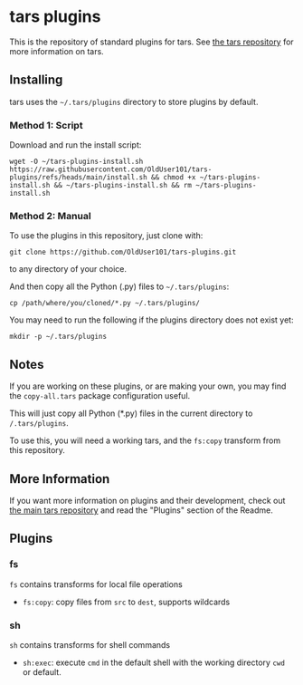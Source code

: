 # tars plugins

This is the repository of standard plugins for tars. See [the tars repository](https://github.com/OldUser101/tars) for more information on tars.

## Installing

tars uses the `~/.tars/plugins` directory to store plugins by default.

### Method 1: Script

Download and run the install script:

`wget -O ~/tars-plugins-install.sh https://raw.githubusercontent.com/OldUser101/tars-plugins/refs/heads/main/install.sh && chmod +x ~/tars-plugins-install.sh && ~/tars-plugins-install.sh && rm ~/tars-plugins-install.sh`

### Method 2: Manual

To use the plugins in this repository, just clone with:

`git clone https://github.com/OldUser101/tars-plugins.git`

to any directory of your choice.

And then copy all the Python (.py) files to `~/.tars/plugins`:

`cp /path/where/you/cloned/*.py ~/.tars/plugins/`

You may need to run the following if the plugins directory does not exist yet:

`mkdir -p ~/.tars/plugins`

## Notes

If you are working on these plugins, or are making your own, you may find the `copy-all.tars` package configuration useful.

This will just copy all Python (*.py) files in the current directory to `/.tars/plugins`.

To use this, you will need a working tars, and the `fs:copy` transform from this repository.

## More Information

If you want more information on plugins and their development, check out [the main tars repository](https://github.com/OldUser101/tars) and read the "Plugins" section of the Readme.

## Plugins

### fs

`fs` contains transforms for local file operations

 - `fs:copy`: copy files from `src` to `dest`, supports wildcards

### sh

`sh` contains transforms for shell commands

 - `sh:exec`: execute `cmd` in the default shell with the working directory `cwd` or default.
